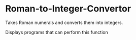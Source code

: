 # Roman-to-Integer-Convertor
Takes Roman numerals and converts them into integers.

Displays programs that can perform this function
